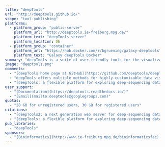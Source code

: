 ```yaml
---
title: "deepTools"
url: "http://deeptools.github.io/"
scope: "tool-publishing"
platforms:
  - platform_group: "public-server"
    platform_url: "http://deeptools.ie-freiburg.mpg.de/"
    platform_text: "deepTools server"
    platform_location: DE
  - platform_group: "container"
    platform_url: "https://hub.docker.com/r/bgruening/galaxy-deeptools"
    platform_text: "Galaxy deepTools Docker"
summary: "deepTools is a suite of user-friendly tools for the visualization, quality control and normalization of data from high-throughput DNA sequencing experiments."
image: "deeptools.png"
comments:
  - "[deepTools home page at GitHub](https://github.com/deeptools/deepTools)"
  - "deepTools offers multiple methods for highly-customizable data visualization that immensely aid hypothesis generation and data interpretation. It also offers all the tools needed to create coverage files in standard bedGraph and bigWig file formats allowing various normalization procedures and comparisons between two files (for example, treatment and control)."
  - "[deepTools: a flexible platform for exploring deep-sequencing data](/events/gcc2014/abstracts/talks/#deeptools-a-flexible-platform-for-exploring-deep-sequencing-data)* presentation by [Sarah Diehl](http://www.ie-freiburg.mpg.de/1892622/employee_page?c=1896591&employee_id=26993) at [GCC2014](/events/gcc2014/)"
user_support:
  - "[Documentation](https://deeptools.readthedocs.io/)"
  - "[Email](mailto:deeptools@googlegroups.com)"
quotas:
  - "20 GB for unregistered users, 30 GB for registered users"
citations:
  - "[deepTools2: a next generation web server for deep-sequencing data analysis](http://nar.oxfordjournals.org/content/early/2016/04/12/nar.gkw257.long), Fidel Ramírez, Devon P Ryan, Björn Grüning, Vivek Bhardwaj, Fabian Kilpert, Andreas S Richter, Steffen Heyne, Friederike Dündar and Thomas Manke, *Nucl. Acids Res.* (2016) doi: 10.1093/nar/gkw257"
  - "[deepTools: a flexible platform for exploring deep-sequencing data](https://doi.org/10.1093/nar/gku365), Fidel Ramírez, Friederike Dündar, Sarah Diehl, Björn A. Grüning, and Thomas Manke.  *Nucl. Acids Res.* first published online May 5, 2014 doi:10.1093/nar/gku365"
pub_libraries:
  - "deepTools"
sponsors:
  - "[Bioinformatics](http://www.ie-freiburg.mpg.de/bioinformaticsfac) and [Deep-Sequencing](http://www.ie-freiburg.mpg.de/deepfac) Units at the [Max Planck Institute for Immunobiology and Epigenetics](http://www3.ie-freiburg.mpg.de/)."
---
```

